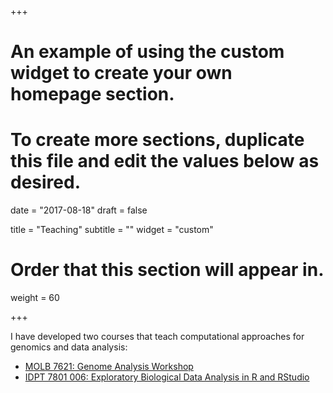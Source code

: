 +++
# An example of using the custom widget to create your own homepage section.
# To create more sections, duplicate this file and edit the values below as desired.

date = "2017-08-18"
draft = false

title = "Teaching"
subtitle = ""
widget = "custom"

# Order that this section will appear in.
weight = 60

+++

I have developed two courses that teach computational approaches for genomics and data analysis:

- [MOLB 7621: Genome Analysis Workshop](http://molb7621.github.io/workshop)
- [IDPT 7801 006: Exploratory Biological Data Analysis in R and RStudio](https://ucdenver.instructure.com/courses/381582/assignments/syllabus)
